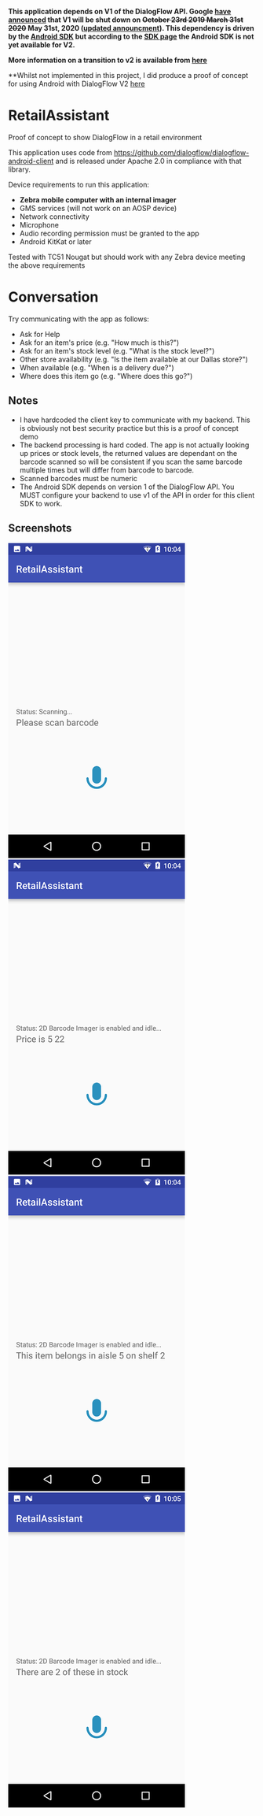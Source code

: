 **This application depends on V1 of the DialogFlow API.  Google [have announced](https://blog.dialogflow.com/post/migrate-to-dialogflow-api-v2/) that V1 will be shut down on ~~October 23rd 2019 March 31st 2020~~ May 31st, 2020 ([updated announcment](https://cloud.google.com/dialogflow/docs/release-notes#November_14_2019)).  This dependency is driven by the [Android SDK](https://github.com/dialogflow/dialogflow-android-client) but according to the [SDK page](https://dialogflow.com/docs/sdks) the Android SDK is not yet available for V2.**

**More information on a transition to v2 is available from [here](Transitioning_To_V2.md)**

**Whilst not implemented in this project, I did produce a proof of concept for using Android with DialogFlow V2 [here](https://github.com/darryncampbell/AndroidV2DialogFlow)

# RetailAssistant
Proof of concept to show DialogFlow in a retail environment

This application uses code from https://github.com/dialogflow/dialogflow-android-client and is released under Apache 2.0 in compliance with that library.

Device requirements to run this application:
- **Zebra mobile computer with an internal imager**
- GMS services (will not work on an AOSP device)
- Network connectivity
- Microphone
- Audio recording permission must be granted to the app
- Android KitKat or later

Tested with TC51 Nougat but should work with any Zebra device meeting the above requirements

# Conversation 
Try communicating with the app as follows:
- Ask for Help
- Ask for an item's price (e.g. "How much is this?")
- Ask for an item's stock level (e.g. "What is the stock level?")
- Other store availability (e.g. "Is the item available at our Dallas store?")
- When available (e.g. "When is a delivery due?")
- Where does this item go (e.g. "Where does this go?")


## Notes
- I have hardcoded the client key to communicate with my backend.  This is obviously not best security practice but this is a proof of concept demo
- The backend processing is hard coded.  The app is not actually looking up prices or stock levels, the returned values are dependant on the barcode scanned so will be consistent if you scan the same barcode multiple times but will differ from barcode to barcode.
- Scanned barcodes must be numeric
- The Android SDK depends on version 1 of the DialogFlow API.  You MUST configure your backend to use v1 of the API in order for this client SDK to work.

## Screenshots

![Screenshot 1](https://raw.githubusercontent.com/darryncampbell/RetailAssistant/master/screens/001.png)
![Screenshot 2](https://raw.githubusercontent.com/darryncampbell/RetailAssistant/master/screens/002.png)
![Screenshot 3](https://raw.githubusercontent.com/darryncampbell/RetailAssistant/master/screens/003.png)
![Screenshot 4](https://raw.githubusercontent.com/darryncampbell/RetailAssistant/master/screens/004.png)

